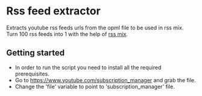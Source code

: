# Rss feed extractor

Extracts youtube rss feeds urls from the opml file to be used in rss mix.  
Turn 100 rss feeds into 1 with the help of [rss mix](http://rssmix.com/).

## Getting started  
* In order to run the script you need to install all the required prerequisites.   
* Go to https://www.youtube.com/subscription_manager and grab the file.  
* Change the 'file' variable to point to 'subscription_manager' file.
